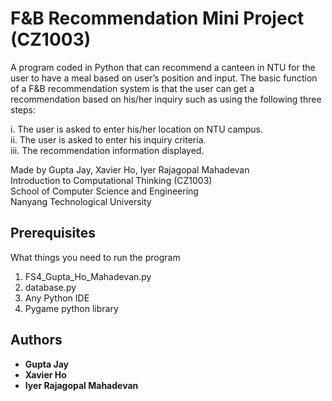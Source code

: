 # F&B Recommendation Mini Project (CZ1003)

A program coded in Python that can recommend a canteen in NTU for the user to have a meal based on user’s position and input. The basic function of a F&B recommendation system is that the user can get a recommendation based on his/her inquiry such as using the following three steps:

i. The user is asked to enter his/her location on NTU campus. \
ii. The user is asked to enter his inquiry criteria. \
iii. The recommendation information displayed.

Made by Gupta Jay, Xavier Ho, Iyer Rajagopal Mahadevan \
Introduction to Computational Thinking (CZ1003) \
School of Computer Science and Engineering \
Nanyang Technological University

## Prerequisites

What things you need to run the program

1. FS4_Gupta_Ho_Mahadevan.py
2. database.py
1. Any Python IDE
2. Pygame python library

## Authors

* **Gupta Jay**
* **Xavier Ho**
* **Iyer Rajagopal Mahadevan**

